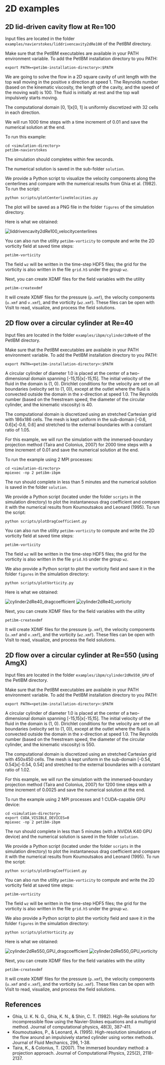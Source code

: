 # 2D examples

## 2D lid-driven cavity flow at Re=100

Input files are located in the folder `examples/navierstokes/liddrivencavity2dRe100` of the PetIBM directory.

Make sure that the PetIBM executables are available in your PATH environment variable.
To add the PetIBM installation directory to you PATH:

    export PATH=<petibm-installation-directory>:$PATH

We are going to solve the flow in a 2D square cavity of unit length with the top wall moving in the positive x direction at speed 1.
The Reynolds number (based on the kinematic viscosity, the length of the cavity, and the speed of the moving wall) is 100.
The fluid is initially at rest and the top wall impulsively starts moving.

The computational domain [0, 1]x[0, 1] is uniformly discretized with 32 cells in each direction.

We will run 1000 time steps with a time increment of 0.01 and save the numerical solution at the end.

To run this example:

    cd <simulation-directory>
    petibm-navierstokes

The simulation should completes within few seconds.

The numerical solution is saved in the sub-folder `solution`.

We provide a Python script to visualize the velocity components along the centerlines and compare with the numerical results from Ghia et al. (1982).
To run the script:

    python scripts/plotCenterlineVelocities.py

The plot will be saved as a PNG file in the folder `figures` of the simulation directory.

Here is what we obtained:

![liddrivencavity2dRe100_velocitycenterlines](./images/liddrivencavity2dRe100_velocitycenterlines.png)

You can also run the utility `petibm-vorticity` to compute and write the 2D vorticity field at saved time steps:

    petibm-vorticity

The field `wz` will be written in the time-step HDF5 files; the grid for the vorticity is also written in the file `grid.h5` under the group `wz`.

Next, you can create XDMF files for the field variables with the utility

    petibm-createxdmf

It will create XDMF files for the pressure (`p.xmf`), the velocity components (`u.xmf` and `v.xmf`), and the vorticity (`wz.xmf`).
These files can be open with VisIt to read, visualize, and process the field solutions.


## 2D flow over a circular cylinder at Re=40

Input files are located in the folder `examples/ibpm/cylinder2dRe40` of the PetIBM directory.

Make sure that the PetIBM executables are available in your PATH environment variable.
To add the PetIBM installation directory to you PATH:

    export PATH=<petibm-installation-directory>:$PATH

A circular cylinder of diameter 1.0 is placed at the center of a two-dimensional domain spanning [-15,15]x[-15,15].
The initial velocity of the fluid in the domain is (1, 0).
Dirichlet conditions for the velocity are set on all boundaries (velocity set to (1, 0)), except at the outlet where the fluid is convected outside the domain in the x-direction at speed 1.0.
The Reynolds number (based on the freestream speed, the diameter of the circular cylinder, and the kinematic viscosity) is 40.

The computational domain is discretized using an stretched Cartesian grid with 186x186 cells.
The mesh is kept uniform in the sub-domain [-0.6, 0.6]x[-0.6, 0.6] and stretched to the external boundaries with a constant ratio of 1.05.

For this example, we will run the simulation with the immersed-boundary projection method (Taira and Colonius, 2007) for 2000 time steps with a time increment of 0.01 and save the numerical solution at the end.

To run the example using 2 MPI processes:

    cd <simulation-directory>
    mpiexec -np 2 petibm-ibpm

The run should complete in less than 5 minutes and the numerical solution is saved in the folder `solution`.

We provide a Python script (located under the folder `scripts` in the simulation directory) to plot the instantaneous drag coefficient and compare it with the numerical results from Koumoutsakos and Leonard (1995).
To run the script:

    python scripts/plotDragCoefficient.py

You can also run the utility `petibm-vorticity` to compute and write the 2D vorticity field at saved time steps:

    petibm-vorticity

The field `wz` will be written in the time-step HDF5 files; the grid for the vorticity is also written in the file `grid.h5` under the group `wz`.

We also provide a Python script to plot the vorticity field and save it in the folder `figures` in the simulation directory:

    python scripts/plotVorticity.py

Here is what we obtained:

![cylinder2dRe40_dragcoefficient](./images/cylinder2dRe40_dragcoefficient.png)
![cylinder2dRe40_vorticity](./images/cylinder2dRe40_vorticity.png)

Next, you can create XDMF files for the field variables with the utility

    petibm-createxdmf

It will create XDMF files for the pressure (`p.xmf`), the velocity components (`u.xmf` and `v.xmf`), and the vorticity (`wz.xmf`).
These files can be open with VisIt to read, visualize, and process the field solutions.


## 2D flow over a circular cylinder at Re=550 (using AmgX)

Input files are located in the folder `examples/ibpm/cylinder2dRe550_GPU` of the PetIBM directory.

Make sure that the PetIBM executables are available in your PATH environment variable.
To add the PetIBM installation directory to you PATH:

    export PATH=<petibm-installation-directory>:$PATH

A circular cylinder of diameter 1.0 is placed at the center of a two-dimensional domain spanning [-15,15]x[-15,15].
The initial velocity of the fluid in the domain is (1, 0).
Dirichlet conditions for the velocity are set on all boundaries (velocity set to (1, 0)), except at the outlet where the fluid is convected outside the domain in the x-direction at speed 1.0.
The Reynolds number (based on the freestream speed, the diameter of the circular cylinder, and the kinematic viscosity) is 550.

The computational domain is discretized using an stretched Cartesian grid with 450x450 cells.
The mesh is kept uniform in the sub-domain [-0.54, 0.54]x[-0.54, 0.54] and stretched to the external boundaries with a constant ratio of 1.02.

For this example, we will run the simulation with the immersed-boundary projection method (Taira and Colonius, 2007) for 1200 time steps with a time increment of 0.0025 and save the numerical solution at the end.

To run the example using 2 MPI processes and 1 CUDA-capable GPU device:

    cd <simulation-directory>
    export CUDA_VISIBLE_DEVICES=0
    mpiexec -np 2 petibm-ibpm

The run should complete in less than 5 minutes (with a NVIDIA K40 GPU device) and the numerical solution is saved in the folder `solution`.

We provide a Python script (located under the folder `scripts` in the simulation directory) to plot the instantaneous drag coefficient and compare it with the numerical results from Koumoutsakos and Leonard (1995).
To run the script:

    python scripts/plotDragCoefficient.py

You can also run the utility `petibm-vorticity` to compute and write the 2D vorticity field at saved time steps:

    petibm-vorticity

The field `wz` will be written in the time-step HDF5 files; the grid for the vorticity is also written in the file `grid.h5` under the group `wz`.

We also provide a Python script to plot the vorticity field and save it in the folder `figures` in the simulation directory:

    python scripts/plotVorticity.py

Here is what we obtained:

![cylinder2dRe550_GPU_dragcoefficient](./images/cylinder2dRe550_GPU_dragcoefficient.png)
![cylinder2dRe550_GPU_vorticity](./images/cylinder2dRe550_GPU_vorticity.png)

Next, you can create XDMF files for the field variables with the utility

    petibm-createxdmf

It will create XDMF files for the pressure (`p.xmf`), the velocity components (`u.xmf` and `v.xmf`), and the vorticity (`wz.xmf`).
These files can be open with VisIt to read, visualize, and process the field solutions.


## References

* Ghia, U. K. N. G., Ghia, K. N., & Shin, C. T. (1982). High-Re solutions for incompressible flow using the Navier-Stokes equations and a multigrid method. Journal of computational physics, 48(3), 387-411.
* Koumoutsakos, P., & Leonard, A. (1995). High-resolution simulations of the flow around an impulsively started cylinder using vortex methods. Journal of Fluid Mechanics, 296, 1-38.
* Taira, K., & Colonius, T. (2007). The immersed boundary method: a projection approach. Journal of Computational Physics, 225(2), 2118-2137.
